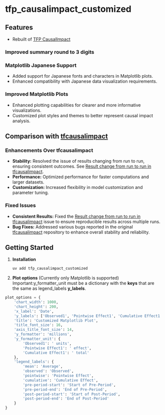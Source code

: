 # tfp_causalimpact_customized

## Features

- Rebuilt of [TFP CausalImpact](https://github.com/google/tfp-causalimpact)

### Improved summary round to 3 digits

### Matplotlib Japanese Support

- Added support for Japanese fonts and characters in Matplotlib plots.
- Enhanced compatibility with Japanese data visualization requirements.

### Improved Matplotlib Plots

- Enhanced plotting capabilities for clearer and more informative visualizations.
- Customized plot styles and themes to better represent causal impact analysis.

## Comparison with [tfcausalimpact](https://github.com/WillianFuks/tfcausalimpact)

### Enhancements Over tfcausalimpact

- **Stability:** Resolved the issue of results changing from run to run, ensuring consistent outcomes.
  See [Result change from run to run in tfcausalimpact](https://stackoverflow.com/questions/69257795/result-change-from-run-to-run-in-tfcausalimpact).
- **Performance:** Optimized performance for faster computations and larger datasets.
- **Customization:** Increased flexibility in model customization and parameter tuning.

### Fixed Issues

- **Consistent Results:** Fixed
  the [Result change from run to run in tfcausalimpact](https://stackoverflow.com/questions/69257795/result-change-from-run-to-run-in-tfcausalimpact)
  issue to ensure reproducible results across multiple runs.
- **Bug Fixes:** Addressed various bugs reported in the
  original [tfcausalimpact](https://github.com/WillianFuks/tfcausalimpact) repository to enhance overall stability and
  reliability.

## Getting Started

1. **Installation**
   ```bash
   uv add tfp_causalimpact_customized
   ```
2. **Plot options** (Currently only Matplotlib is supported)
   Important:y_formatter_unit must be a dictionary with the **keys** that are the same as legend_labels **y_labels**.

```python
plot_options = {
    'chart_width': 1000,
    'chart_height': 200,
    'x_label': 'Date',
    'y_labels': ['Observed1', 'Pointwise Effect1', 'Cumulative Effect1'],
    'title': 'Customized Matplotlib Plot',
    'title_font_size': 16,
    'axis_title_font_size': 14,
    'y_formatter': 'millions',
    'y_formatter_unit': {
        'Observed1': ' units',
        'Pointwise Effect1': ' effect',
        'Cumulative Effect1': ' total'
    },
    'legend_labels': {
        'mean': 'Average',
        'observed': 'Observed',
        'pointwise': 'Pointwise Effect',
        'cumulative': 'Cumulative Effect',
        'pre-period-start': 'Start of Pre-Period',
        'pre-period-end': 'End of Pre-Period',
        'post-period-start': 'Start of Post-Period',
        'post-period-end': 'End of Post-Period'
    }
}
   ```